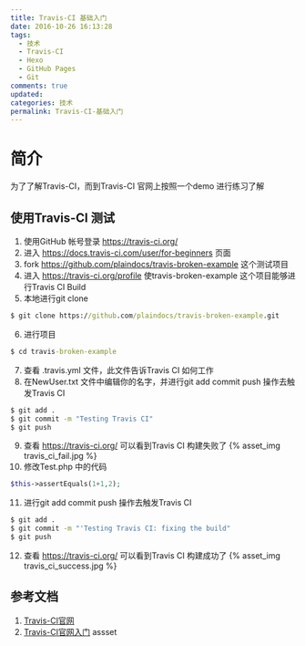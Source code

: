 ```yaml
---
title: Travis-CI 基础入门
date: 2016-10-26 16:13:28
tags:
  - 技术
  - Travis-CI
  - Hexo
  - GitHub Pages
  - Git
comments: true
updated:
categories: 技术
permalink: Travis-CI-基础入门
---
```


# 简介
为了了解Travis-CI，而到Travis-CI 官网上按照一个demo 进行练习了解

<!--more-->
## 使用Travis-CI 测试
1. 使用GitHub 帐号登录 https://travis-ci.org/
2. 进入 https://docs.travis-ci.com/user/for-beginners 页面
3. fork https://github.com/plaindocs/travis-broken-example 这个测试项目
4. 进入 https://travis-ci.org/profile 使travis-broken-example 这个项目能够进行Travis CI Build
5. 本地进行git clone
```cmd
$ git clone https://github.com/plaindocs/travis-broken-example.git
```
6. 进行项目
```cmd
$ cd travis-broken-example
```
7. 查看 .travis.yml 文件，此文件告诉Travis CI 如何工作
8. 在NewUser.txt 文件中编辑你的名字，并进行git add commit push 操作去触发Travis CI
```cmd
$ git add .
$ git commit -m "Testing Travis CI"
$ git push
```
9. 查看 https://travis-ci.org/ 可以看到Travis CI 构建失败了
{% asset_img travis_ci_fail.jpg %}
10. 修改Test.php 中的代码
```php
$this->assertEquals(1+1,2);
```
11. 进行git add commit push 操作去触发Travis CI
```cmd
$ git add .
$ git commit -m "'Testing Travis CI: fixing the build"
$ git push
```
12. 查看 https://travis-ci.org/ 可以看到Travis CI 构建成功了
{% asset_img travis_ci_success.jpg %}

## 参考文档

1. [Travis-CI官网](https://travis-ci.org/)
2. [Travis-CI官网入门](https://docs.travis-ci.com/user/for-beginners) assset
